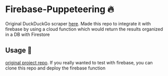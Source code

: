 # Firebase-Puppeteering 🔥

Original DuckDuckGo scraper [here](https://github.com/ZachLTech/duckduckgo-scraper). Made this repo to integrate it with firebase by using a cloud function which would return the results organized in a DB with Firestore

## Usage 📝

[original project repo](https://github.com/ZachLTech/duckduckgo-scraper). If you really wanted to test with firebase, you can clone this repo and deploy the firebase function
